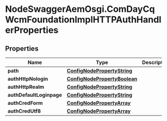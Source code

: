 # NodeSwaggerAemOsgi.ComDayCqWcmFoundationImplHTTPAuthHandlerProperties

## Properties
Name | Type | Description | Notes
------------ | ------------- | ------------- | -------------
**path** | [**ConfigNodePropertyString**](ConfigNodePropertyString.md) |  | [optional] 
**authHttpNologin** | [**ConfigNodePropertyBoolean**](ConfigNodePropertyBoolean.md) |  | [optional] 
**authHttpRealm** | [**ConfigNodePropertyString**](ConfigNodePropertyString.md) |  | [optional] 
**authDefaultLoginpage** | [**ConfigNodePropertyString**](ConfigNodePropertyString.md) |  | [optional] 
**authCredForm** | [**ConfigNodePropertyArray**](ConfigNodePropertyArray.md) |  | [optional] 
**authCredUtf8** | [**ConfigNodePropertyArray**](ConfigNodePropertyArray.md) |  | [optional] 


